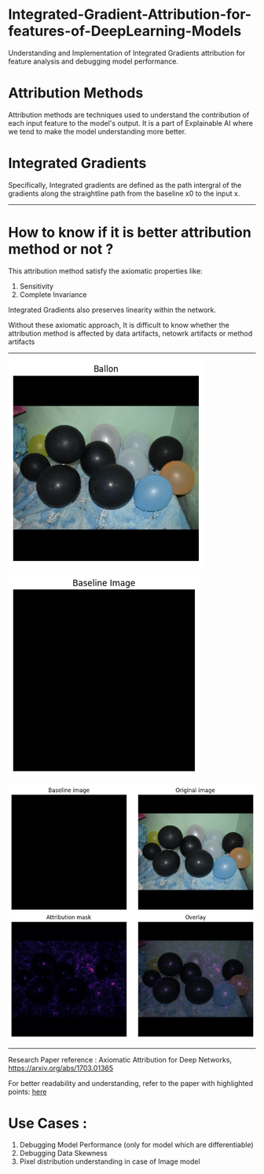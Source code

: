 # Integrated-Gradient-Attribution-for-features-of-DeepLearning-Models
Understanding and Implementation of Integrated Gradients attribution for feature analysis and debugging model performance.

# Attribution Methods
Attribution methods are techniques used to understand the contribution of each input feature to the model's output.
It is a part of Explainable AI where we tend to make the model understanding more better.


# Integrated Gradients
Specifically, Integrated gradients are defined as the path intergral of the gradients along the straightline path from the baseline x0 to the input x.

*******************************************
# How to know if it is better attribution method or not ?

This attribution method satisfy the axiomatic properties like:
1. Sensitivity
2. Complete Invariance

Integrated Gradients also preserves linearity within the network.

Without these axiomatic approach, It is difficult to know whether the attribution method is affected by data artifacts, netowrk artifacts or method artifacts

*******************************************
![](https://github.com/joshir199/Integrated-Gradient-Attribution-for-features-of-DeepLearning-Models/blob/main/images/real%20ballon%20images.png)


![](https://github.com/joshir199/Integrated-Gradient-Attribution-for-features-of-DeepLearning-Models/blob/main/outputs/baseline%20images.png)


![](https://github.com/joshir199/Integrated-Gradient-Attribution-for-features-of-DeepLearning-Models/blob/main/outputs/Integrated%20gradients%20for%20ballon%20image.png)


******************************************

Research Paper reference : Axiomatic Attribution for Deep Networks,  https://arxiv.org/abs/1703.01365

For better readability and understanding, refer to the paper with highlighted points: [here](https://github.com/joshir199/Integrated-Gradient-Attribution-for-features-of-DeepLearning-Models/blob/main/Paper_with_highlighted_points.pdf)

# Use Cases : 

1. Debugging Model Performance (only for model which are differentiable)
2. Debugging Data Skewness
3. Pixel distribution understanding in case of Image model
